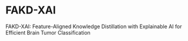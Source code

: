 # FAKD-XAI
FAKD-XAI: Feature-Aligned Knowledge Distillation with Explainable AI for Efficient Brain Tumor Classification
